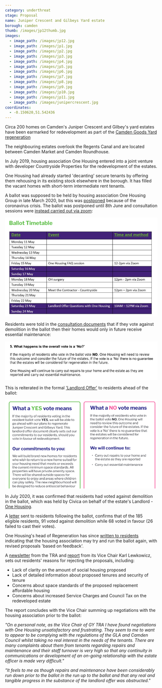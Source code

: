 ```yaml
---
category: underthreat
stage: Proposal
name: Juniper Crescent and Gilbeys Yard estate 
borough: camden
thumb: /images/jp12thumb.jpg
images:
  - image_path: /images/jp12.jpg
  - image_path: /images/jp1.jpg
  - image_path: /images/jp2.jpg
  - image_path: /images/jp3.jpg
  - image_path: /images/jp4.jpg
  - image_path: /images/jp5.jpg
  - image_path: /images/jp6.jpg
  - image_path: /images/jp7.jpg
  - image_path: /images/jp8.jpg
  - image_path: /images/jp9.jpg
  - image_path: /images/jp10.jpg
  - image_path: /images/jp11.jpg
  - image_path: /images/junipercrescent.jpg
coordinates: 
  - -0.150620,51.542436
---
```

Circa 200 homes on Camden's Juniper Crescent and Gilbey's yard estates have been earmarked for redevelopment as part of the [Camden Goods Yard regeneration](https://www.camden.gov.uk/documents/20142/145786127/Site+Allocations+2020+-+05+Camden+Goods+Yard.pdf)

The neighbouring estates overlook the Regents Canal and are located between Camden Market and Camden Roundhouse.

In July 2019, housing association One Housing entered into a joint venture with developer Countryside Properties for the redevelopment of the estates.

One Housing had already started 'decanting' secure tenants by offering them rehousing in its existing stock elsewhere in the borough. It has filled the vacant homes with short-term intermediate rent tenants.

A ballot was supposed to be held by housing association One Housing Group in late March 2020, but this was [postponed](https://onehousing.co.uk/__data/assets/pdf_file/0020/16319/Juniper-Crescent-and-Gilbeys-Yard-project-FAQs-2020.pdf) because of the coronavirus crisis. The ballot was postponed until 8th June and consultation sessions were [instead carried out via zoom](https://onehousing.co.uk/__data/assets/pdf_file/0019/17416/Juniper-Crescent-and-Gilbeys-Yard-News-May-2020.pdf):

<img src="/images/juniperzoom.png" class="img-fluid rounded img-thumbail">

Residents were told in the [consultation documents](/images/juniperno.pdf) that if they vote against demolition in the ballot then their homes would only in future receive essential maintenance:

<img src="/images/juniperno.png" class="img-fluid rounded img-thumbnail">

This is reiterated in the formal ['Landlord Offer'](/images/juniperoffer.pdf) to residents ahead of the ballot:

<img src="/images/juniperyesno.png" class="img-fluid rounded img-thumbnail">

In July 2020, it was confirmed that residents had voted against demolition in the ballot, which was held by Civica on behalf of the estate's Landlord - [One Housing](https://www.onehousing.co.uk/).

A [letter](http://estatewatch.london/images/gilbeyresults.jpg) sent to residents following the ballot, confirms that of the 185 eligible residents, 91 voted against demolition while 68 voted in favour (26 failed to cast their votes).

One Housing's head of Regeneration has since [written to residents](http://estatewatch.london/images/gilbeyletter.jpg) indicating that the housing association may try and run the ballot again, with revised proposals 'based on feedback'.

A [newsletter](http://estatewatch.london/images/gilbeynewsletter.pdf) from the TRA and [report](http://estatewatch.london/images/gilbeyreport.pdf) from its Vice Chair Karl Lewkowicz, sets out residents' reasons for rejecting the proposals, including:

* Lack of clarity on the amount of social housing proposed
* Lack of detailed information about proposed tenures and security of tenure
* Concerns about space standards of the proposed replacement affordable housing
* Concerns about increased Service Charges and Council Tax on the redeveloped estate

The report concludes with the Vice Chair summing up negotiations with the housing association prior to the ballot:

_"On a personal note, as the Vice Chair of GY TRA I have found negotiations with One Housing unsatisfactory and frustrating. They seem to me to want to appear to be complying with the regulations of the GLA and Camden Council whilst taking no real interest in the needs of the tenants. There are many complaints about them from tenants regarding repairs and maintenance and their staff turnover is very high so that any continuity in communications or development of an on-going relationship with the estate officer is made very difficult."_

_"It feels to me as though repairs and maintenance have been considerably run down prior to the ballot in the run up to the ballot and that any real and tangible progress in the substance of the landlord offer was obstructed."_

